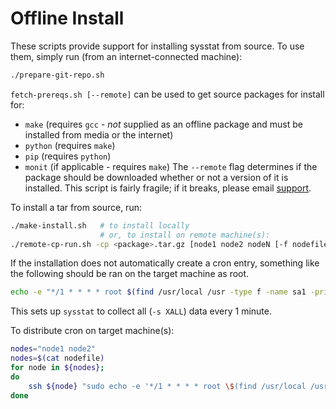 # Offline Install
These scripts provide support for installing sysstat from source. To use them, simply run (from an internet-connected machine):
```bash
./prepare-git-repo.sh
```
`fetch-prereqs.sh [--remote]` can be used to get source packages for install for:
* `make` (requires `gcc` - *not* supplied as an offline package and must be installed from media or the internet)
* `python` (requires `make`)
* `pip` (requires `python`)
* `monit` (if applicable - requires `make`)
The `--remote` flag determines if the package should be downloaded whether or not a version of it is installed.
This script is fairly fragile; if it breaks, please email [support](support@insightfinder.com).

To install a tar from source, run:
```bash
./make-install.sh   # to install locally
                    # or, to install on remote machine(s):
./remote-cp-run.sh -cp <package>.tar.gz [node1 node2 nodeN [-f nodefile list_of_nodes]]
```

If the installation does not automatically create a cron entry, something like the following should be ran on the target machine as root.
```bash
echo -e "*/1 * * * * root $(find /usr/local /usr -type f -name sa1 -print -quit 2>/dev/null) -S XALL 1 1\n" | sudo tee /etc/cron.d/sysstat
```
This sets up `sysstat` to collect all (`-s XALL`) data every 1 minute.

To distribute cron on target machine(s):
```bash
nodes="node1 node2"
nodes=$(cat nodefile)
for node in ${nodes};
do
    ssh ${node} "sudo echo -e '*/1 * * * * root \$(find /usr/local /usr -type f -name sa1 -print -quit 2>/dev/null) -S XALL 1 1\n' | sudo tee /etc/cron.d/sysstat"
done
```

